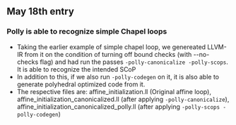 ## May 18th entry

### Polly is able to recognize simple Chapel loops
- Taking the earlier example of simple chapel loop, we genereated LLVM-IR from it on the condition of turning off bound checks (with --no-checks flag) and had run the passes `-polly-canonicalize -polly-scops`. It is able to recognize the intended SCoP
- In addition to this, if we also run `-polly-codegen` on it, it is also able to generate polyhedral optimized code from it.
- The respective files are: affine\_initialization.ll (Original affine loop), affine\_initialization\_canonicalized.ll (after applying `-polly-canonicalize`), affine\_initialization\_canonicalized\_polly.ll (after applying `-polly-scops -polly-codegen`) 

